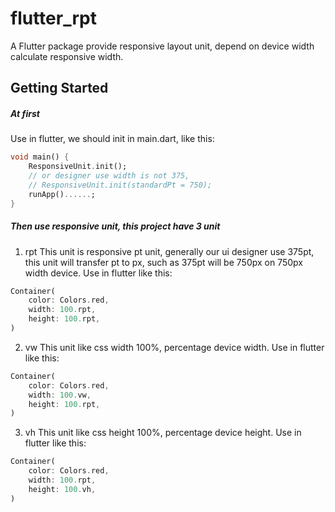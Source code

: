 # flutter_rpt

A Flutter package provide responsive layout unit, depend on device width calculate responsive width.

## Getting Started

##### At first
Use in flutter, we should init in main.dart, like this:
```dart
void main() {
    ResponsiveUnit.init();
	// or designer use width is not 375,
	// ResponsiveUnit.init(standardPt = 750);
    runApp()......;
}
```

##### Then use responsive unit, this project have 3 unit
1. rpt
This unit is responsive pt unit, generally our ui designer use 375pt, this unit will transfer pt to px, such as 375pt will be 750px on 750px width device.
Use in flutter like this:
```dart
Container(
    color: Colors.red,
    width: 100.rpt,
    height: 100.rpt,
)
```

2. vw
This unit like css width 100%, percentage device width.
Use in flutter like this:
```dart
Container(
    color: Colors.red,
    width: 100.vw,
    height: 100.rpt,
)
```

3. vh
This unit like css height 100%, percentage device height.
Use in flutter like this:
```dart
Container(
    color: Colors.red,
    width: 100.rpt,
    height: 100.vh,
)
```
